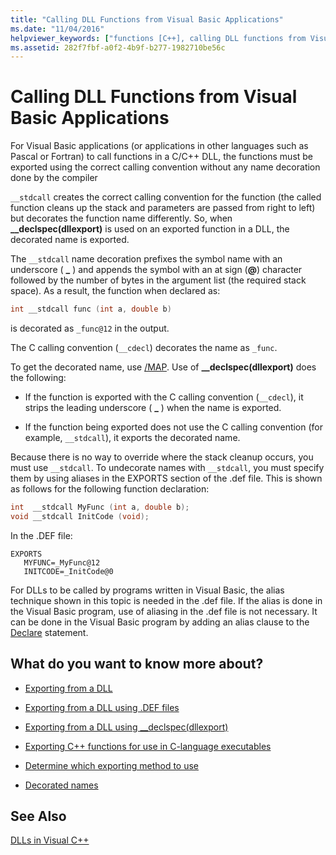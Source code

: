 ```yaml
---
title: "Calling DLL Functions from Visual Basic Applications"
ms.date: "11/04/2016"
helpviewer_keywords: ["functions [C++], calling DLL functions from Visual Basic", "DLL functions [C++]", "function calls [C++], DLL functions", "DLLs [C++], calling", "calling DLL functions from VB applications [C++]", "__stdcall keyword [C++]", "DLL functions [C++], calling"]
ms.assetid: 282f7fbf-a0f2-4b9f-b277-1982710be56c
---
```

# Calling DLL Functions from Visual Basic Applications

For Visual Basic applications (or applications in other languages such as Pascal or Fortran) to call functions in a C/C++ DLL, the functions must be exported using the correct calling convention without any name decoration done by the compiler

`__stdcall` creates the correct calling convention for the function (the called function cleans up the stack and parameters are passed from right to left) but decorates the function name differently. So, when **__declspec(dllexport)** is used on an exported function in a DLL, the decorated name is exported.

The `__stdcall` name decoration prefixes the symbol name with an underscore ( **\_** ) and appends the symbol with an at sign (**\@**) character followed by the number of bytes in the argument list (the required stack space). As a result, the function when declared as:

```C
int __stdcall func (int a, double b)
```

is decorated as `_func@12` in the output.

The C calling convention (`__cdecl`) decorates the name as `_func`.

To get the decorated name, use [/MAP](reference/map-generate-mapfile.md). Use of **__declspec(dllexport)** does the following:

- If the function is exported with the C calling convention (`__cdecl`), it strips the leading underscore ( **\_** ) when the name is exported.

- If the function being exported does not use the C calling convention (for example, `__stdcall`), it exports the decorated name.

Because there is no way to override where the stack cleanup occurs, you must use `__stdcall`. To undecorate names with `__stdcall`, you must specify them by using aliases in the EXPORTS section of the .def file. This is shown as follows for the following function declaration:

```C
int  __stdcall MyFunc (int a, double b);
void __stdcall InitCode (void);
```

In the .DEF file:

```
EXPORTS
   MYFUNC=_MyFunc@12
   INITCODE=_InitCode@0
```

For DLLs to be called by programs written in Visual Basic, the alias technique shown in this topic is needed in the .def file. If the alias is done in the Visual Basic program, use of aliasing in the .def file is not necessary. It can be done in the Visual Basic program by adding an alias clause to the [Declare](/dotnet/visual-basic/language-reference/statements/declare-statement) statement.

## What do you want to know more about?

- [Exporting from a DLL](exporting-from-a-dll.md)

- [Exporting from a DLL using .DEF files](exporting-from-a-dll-using-def-files.md)

- [Exporting from a DLL using __declspec(dllexport)](exporting-from-a-dll-using-declspec-dllexport.md)

- [Exporting C++ functions for use in C-language executables](exporting-cpp-functions-for-use-in-c-language-executables.md)

- [Determine which exporting method to use](determining-which-exporting-method-to-use.md)

- [Decorated names](reference/decorated-names.md)

## See Also

[DLLs in Visual C++](dlls-in-visual-cpp.md)
